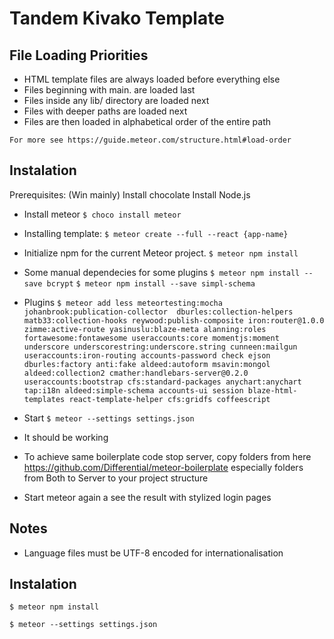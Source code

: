 # Tandem Kivako Template


## <a name="included-packages"></a> File Loading Priorities

 * HTML template files are always loaded before everything else
 * Files beginning with main. are loaded last
 * Files inside any lib/ directory are loaded next
 * Files with deeper paths are loaded next
 * Files are then loaded in alphabetical order of the entire path
 
 `For more see https://guide.meteor.com/structure.html#load-order`
 
 
 ## Instalation 
 
 Prerequisites: (Win mainly)
 Install chocolate
 Install Node.js
 
 * Install meteor
 `$ choco install meteor`
 
 * Installing template:
 `$ meteor create --full --react {app-name}`
 
 * Initialize npm for the current Meteor project.
 `$ meteor npm install`
 
 *  Some manual dependecies for some plugins
 `$ meteor npm install --save bcrypt`
 `$ meteor npm install --save simpl-schema`
 
 *  Plugins
 `$ meteor add less meteortesting:mocha johanbrook:publication-collector  dburles:collection-helpers matb33:collection-hooks reywood:publish-composite iron:router@1.0.0 zimme:active-route yasinuslu:blaze-meta alanning:roles fortawesome:fontawesome useraccounts:core momentjs:moment underscore underscorestring:underscore.string cunneen:mailgun useraccounts:iron-routing accounts-password check ejson dburles:factory anti:fake aldeed:autoform msavin:mongol aldeed:collection2 cmather:handlebars-server@0.2.0 useraccounts:bootstrap cfs:standard-packages anychart:anychart tap:i18n aldeed:simple-schema accounts-ui session blaze-html-templates react-template-helper cfs:gridfs coffeescript`
 
 * Start
 `$ meteor --settings settings.json`
 
 * It should be working
 * To achieve same boilerplate code stop server, copy folders from here https://github.com/Differential/meteor-boilerplate especially folders from Both to Server to your project structure
 * Start meteor again a see the result with stylized login pages
 
 ## Notes
 * Language files must be UTF-8 encoded for internationalisation
  
 ## Instalation 
  `$ meteor npm install`
  
  `$ meteor --settings settings.json`
  